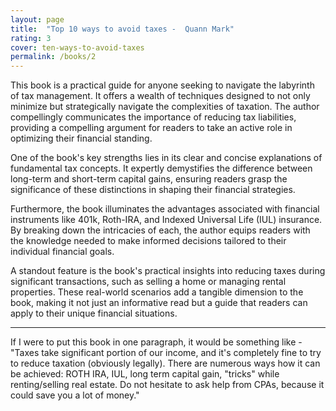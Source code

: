 ```yaml
---
layout: page
title:  "Top 10 ways to avoid taxes -  Quann Mark"
rating: 3
cover: ten-ways-to-avoid-taxes
permalink: /books/2
---
```


This book is a practical guide for anyone seeking to navigate the labyrinth of tax management. It offers a wealth
of techniques designed to not only minimize but strategically navigate the complexities of taxation.
The author compellingly communicates the importance of reducing tax liabilities, providing a compelling
argument for readers to take an active role in optimizing their financial standing.

One of the book's key strengths lies in its clear and concise explanations of fundamental tax concepts.
It expertly demystifies the difference between long-term and short-term capital gains, ensuring readers 
grasp the significance of these distinctions in shaping their financial strategies.

Furthermore, the book illuminates the advantages associated with financial instruments like 401k, Roth-IRA,
and Indexed Universal Life (IUL) insurance. By breaking down the intricacies of each, the author equips readers
with the knowledge needed to make informed decisions tailored to their individual financial goals.

A standout feature is the book's practical insights into reducing taxes during significant transactions,
such as selling a home or managing rental properties. These real-world scenarios add a tangible dimension to the book,
making it not just an informative read but a guide that readers can apply to their unique financial situations.

<hr>

If I were to put this book in one paragraph, it would be something like - "Taxes take significant portion of our income,
and it's completely fine to try to reduce taxation (obviously legally). There are numerous ways how it can be achieved:
ROTH IRA, IUL, long term capital gain, "tricks" while renting/selling real estate. Do not hesitate to ask help from
CPAs, because it could save you a lot of money."